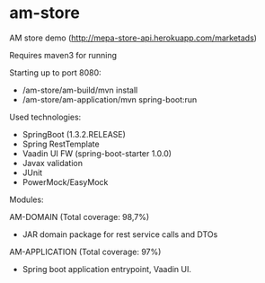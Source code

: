 # am-store
AM store demo (http://mepa-store-api.herokuapp.com/marketads)

Requires maven3 for running

Starting up to port 8080: 
 - /am-store/am-build/mvn install
 - /am-store/am-application/mvn spring-boot:run


Used technologies: 

- SpringBoot (1.3.2.RELEASE)
- Spring RestTemplate
- Vaadin UI FW (spring-boot-starter 1.0.0)
- Javax validation
- JUnit
- PowerMock/EasyMock

Modules: 

AM-DOMAIN (Total coverage: 98,7%)
- JAR domain package for rest service calls and DTOs
 
AM-APPLICATION (Total coverage: 97%)
- Spring boot application entrypoint, Vaadin UI. 
